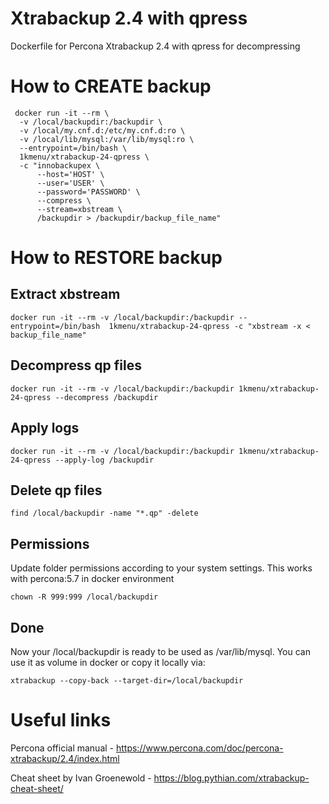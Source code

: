 # Xtrabackup 2.4 with qpress
Dockerfile for Percona Xtrabackup 2.4 with qpress for decompressing

# How to CREATE backup
```
 docker run -it --rm \
  -v /local/backupdir:/backupdir \
  -v /local/my.cnf.d:/etc/my.cnf.d:ro \
  -v /local/lib/mysql:/var/lib/mysql:ro \
  --entrypoint=/bin/bash \
  1kmenu/xtrabackup-24-qpress \
  -c "innobackupex \
      --host='HOST' \
      --user='USER' \
      --password='PASSWORD' \
      --compress \
      --stream=xbstream \
      /backupdir > /backupdir/backup_file_name"
```

# How to RESTORE backup

## Extract xbstream
```
docker run -it --rm -v /local/backupdir:/backupdir --entrypoint=/bin/bash  1kmenu/xtrabackup-24-qpress -c "xbstream -x < backup_file_name"
```

## Decompress qp files
```
docker run -it --rm -v /local/backupdir:/backupdir 1kmenu/xtrabackup-24-qpress --decompress /backupdir
```

## Apply logs
```
docker run -it --rm -v /local/backupdir:/backupdir 1kmenu/xtrabackup-24-qpress --apply-log /backupdir
```

## Delete qp files
```
find /local/backupdir -name "*.qp" -delete
```

## Permissions
Update folder permissions according to your system settings. This works with percona:5.7 in docker environment
```
chown -R 999:999 /local/backupdir
```

## Done
Now your /local/backupdir is ready to be used as /var/lib/mysql. You can use it as volume in docker or copy it locally via:
```
xtrabackup --copy-back --target-dir=/local/backupdir
```

# Useful links
Percona official manual - https://www.percona.com/doc/percona-xtrabackup/2.4/index.html

Cheat sheet by Ivan Groenewold - https://blog.pythian.com/xtrabackup-cheat-sheet/

